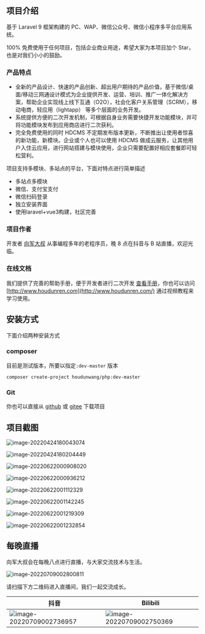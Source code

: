 ## 项目介绍 

基于 Laravel 9 框架构建的 PC、WAP、微信公众号、微信小程序多平台应用系统。

100% 免费使用于任何项目，包括企业商业用途，希望大家为本项目加个 Star，也是对我们小小的鼓励。

### 产品特点

- 全新的产品设计、快速的产品创新、超出用户期待的产品价值，基于微信/桌面/移动三网通设计模式为企业提供开发、运营、培训、推广一体化解决方案，帮助企业实现线上线下互通（O2O），社会化客户关系管理（SCRM），移动电商，轻应用（lightapp） 等多个层面的业务开发。
- 系统提供方便的二次开发机制，可根据自身业务需要快捷开发功能模块，并可将功能模块发布到应用商店进行二次获利。
- 完全免费使用的同时 HDCMS 不定期发布版本更新，不断推出让使用者惊喜的新功能，新模块。企业或个人也可以使用 HDCMS 做成云服务，让其他用户入住云应用，进行网站搭建与模块使用，企业只需要配置好相应套餐即可轻松营利。

项目支持多模块、多站点的平台，下面对特点进行简单描述

* 多站点多模块
* 微信、支付宝支付
* 微信扫码登录
* 独立安装界面
* 使用laravel+vue3构建，社区完善



### 项目作者

开发者 [向军大叔](https://www.houdunren.com) 从事编程多年的老程序员，晚 8 点在抖音与 B 站直播，欢迎光临。



### 在线文档

我们提供了完善的帮助手册，便于开发者进行二次开发 [查看手册](https://doc.houdunren.com)，你也可以访问 [http://www.houdunren.com](http://www.houdunren.com/) 通过视频教程来学习使用。



## 安装方式

下面介绍两种安装方式

### composer

目前是测试版本，所要以指定`:dev-master` 版本

```
composer create-project houdunwang/php:dev-master
```

### Git

你也可以直接从 [github](https://github.com/houdunwang/php) 或 [gitee](https://gitee.com/houdunren/php) 下载项目



##  项目截图

![image-20220424180043074](./assets/image-20220424180043074-5991418.png)

![image-20220424180204449](./assets/image-20220424180204449.png)

![image-20220622000908020](./assets/image-20220622000908020.png)

![image-20220622000936212](./assets/image-20220622000936212.png)

![image-20220622001112329](./assets/image-20220622001112329.png)

![image-20220622001142245](./assets/image-20220622001142245.png)

![image-20220622001219309](./assets/image-20220622001219309.png)

![image-20220622001232854](./assets/image-20220622001232854.png)



## 每晚直播

向军大叔会在每晚八点进行直播，与大家交流技术与生活。

![image-20220709002800811](./assets/image-20220709002800811.png)

请扫描下方二维码进入直播间，我们一起交流成长。

| 抖音                                                         | Bilibili                                                     |
| ------------------------------------------------------------ | ------------------------------------------------------------ |
| ![image-20220709002736957](./assets/image-20220709002736957.png) | ![image-20220709002750369](./assets/image-20220709002750369.png) |

